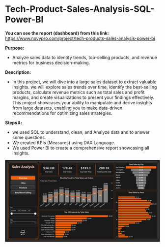 # Tech-Product-Sales-Analysis-SQL-Power-BI


**You can see the report (dashboard) from this link:** https://www.novypro.com/project/tech-products-sales-analysis-power-bi 



**Purpose:** 
- Analyze sales data to identify trends, top-selling products, and revenue metrics for business decision-making. 


**Description:** 
- In this project, we will dive into a large sales dataset to extract valuable insights. we will explore sales trends over time, identify the best-selling products, calculate revenue metrics such as total sales and profit margins, and create visualizations to present your findings effectively. This project showcases your  ability to manipulate and derive insights from large datasets, enabling you to make data-driven recommendations for optimizing sales strategies.


**Steps⬇:**
- we used SQL to understand, clean, and Analyze data and to answer some questions.  
- We created KPIs (Measures) using DAX Language. 
- We used Power BI to create a comprehensive report showcasing all insights.


<img src="Screenshot 2024-04-13 192036.png">
